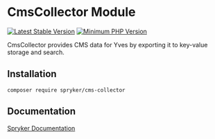 # CmsCollector Module
[![Latest Stable Version](https://poser.pugx.org/spryker/cms-collector/v/stable.svg)](https://packagist.org/packages/spryker/cms-collector)
[![Minimum PHP Version](https://img.shields.io/badge/php-%3E%3D%208.0-8892BF.svg)](https://php.net/)

CmsCollector provides CMS data for Yves by exporting it to key-value storage and search.

## Installation

```
composer require spryker/cms-collector
```

## Documentation

[Spryker Documentation](https://docs.spryker.com)
